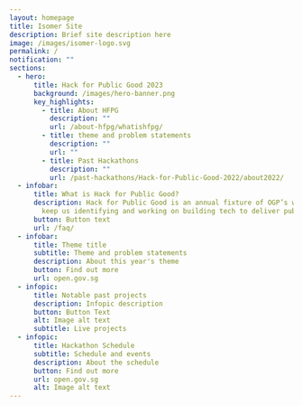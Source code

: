 ```yaml
---
layout: homepage
title: Isomer Site
description: Brief site description here
image: /images/isomer-logo.svg
permalink: /
notification: ""
sections:
  - hero:
      title: Hack for Public Good 2023
      background: /images/hero-banner.png
      key_highlights:
        - title: About HFPG
          description: ""
          url: /about-hfpg/whatishfpg/
        - title: theme and problem statements
          description: ""
          url: ""
        - title: Past Hackathons
          description: ""
          url: /past-hackathons/Hack-for-Public-Good-2022/about2022/
  - infobar:
      title: What is Hack for Public Good?
      description: Hack for Public Good is an annual fixture of OGP’s way of work to
        keep us identifying and working on building tech to deliver public good.
      button: Button text
      url: /faq/
  - infobar:
      title: Theme title
      subtitle: Theme and problem statements
      description: About this year's theme
      button: Find out more
      url: open.gov.sg
  - infopic:
      title: Notable past projects
      description: Infopic description
      button: Button Text
      alt: Image alt text
      subtitle: Live projects
  - infopic:
      title: Hackathon Schedule
      subtitle: Schedule and events
      description: About the schedule
      button: Find out more
      url: open.gov.sg
      alt: Image alt text
---
```

